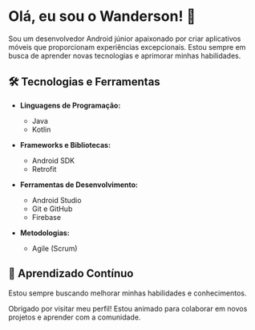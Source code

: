# Olá, eu sou o Wanderson! 👋

Sou um desenvolvedor Android júnior apaixonado por criar aplicativos móveis que proporcionam experiências excepcionais. Estou sempre em busca de aprender novas tecnologias e aprimorar minhas habilidades.

## 🛠️ Tecnologias e Ferramentas

- **Linguagens de Programação:**
  - Java
  - Kotlin

- **Frameworks e Bibliotecas:**
  - Android SDK
  - Retrofit

- **Ferramentas de Desenvolvimento:**
  - Android Studio
  - Git e GitHub
  - Firebase

- **Metodologias:**
  - Agile (Scrum)

## 🌱 Aprendizado Contínuo

Estou sempre buscando melhorar minhas habilidades e conhecimentos.

Obrigado por visitar meu perfil! Estou animado para colaborar em novos projetos e aprender com a comunidade.
